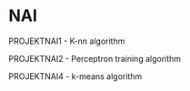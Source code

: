 # NAI
PROJEKTNAI1 - K-nn algorithm


PROJEKTNAI2 - Perceptron training algorithm


PROJEKTNAI4 - k-means algorithm
